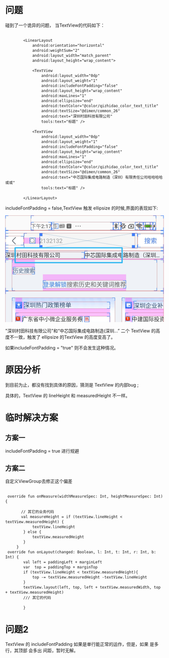 # 问题

碰到了一个诡异的问题， 当TextView的代码如下：

```hmtl

        <LinearLayout
            android:orientation="horizontal"
            android:weightSum="2"
            android:layout_width="match_parent"
            android:layout_height="wrap_content">

            <TextView
                android:layout_width="0dp"
                android:layout_weight="1"
                android:includeFontPadding="false"
                android:layout_height="wrap_content"
                android:maxLines="1"
                android:ellipsize="end"
                android:textColor="@color/qizhidao_color_text_title"
                android:textSize="@dimen/common_26"
                android:text="深圳村田科技有限公司"
                tools:text="标题" />

            <TextView
                android:layout_width="0dp"
                android:layout_weight="1"
                android:includeFontPadding="false"
                android:layout_height="wrap_content"
                android:maxLines="1"
                android:ellipsize="end"
                android:textColor="@color/qizhidao_color_text_title"
                android:textSize="@dimen/common_26"
                android:text="中芯国际集成电路制造（深圳）有限责任公司哈哈哈哈或或"
                tools:text="标题" />

        </LinearLayout>
```

includeFontPadding = false,TextView 触发 ellipsize 的时候,界面的表现如下:

![image](./img/IMG_20220601_143518.jpg)


"深圳村田科技有限公司"和“中芯国际集成电路制造(深圳...”  二个 TextView 的高度不一致，触发了 ellipsize 的TextView 的高度变高了。


如果includeFontPadding = "true" 则不会发生这种情况。


# 原因分析

到目前为止，都没有找到具体的原因，猜测是 TextView 的内部bug ;


具体的，TextView 的 lineHeight 和 measuredHeight 不一样。

# 临时解决方案

## 方案一

includeFontPadding = true  进行规避


## 方案二  


自定义ViewGroup去修正这个偏差


``` koltin

 override fun onMeasure(widthMeasureSpec: Int, heightMeasureSpec: Int) {

       // 其它的业务代码
       val measureHeight = if (textView.lineHeight < textView.measuredHeight) {
            textView.lineHeight
        } else {
            textView.measuredHeight
        }
     }
 override fun onLayout(changed: Boolean, l: Int, t: Int, r: Int, b: Int) {
        val left = paddingLeft + marginLeft
        var  top = paddingTop + marginTop
        if (textView.lineHeight < textView.measuredHeight){
            top -= textView.measuredHeight -textView.lineHeight
        }
        textView.layout(left, top, left + textView.measuredWidth, top + textView.measuredHeight)
        /// 其它的代码
        
        }
```

# 问题2 

TextView 的 includeFontPadding 如果是单行能正常的运作，但是，如果 是多行，其顶部 会多出 间距，暂时无解。